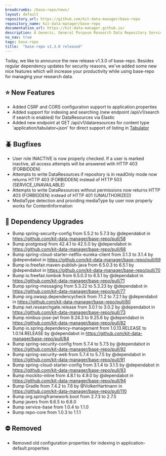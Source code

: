 ```yaml
---
breadcrumbs: /base-repo/news/
layout: default
repository_url: https://github.com/kit-data-manager/base-repo
repository_name: kit-data-manager/base-repo
documentation_url: https://kit-data-manager.github.io/
description: A Generic, General Purpose Research Data Repository Service.
no_nav: true
tags: base-repo
title:  "base-repo v1.3.0 released"
---
```


Today, we like to announce the new release v1.3.0 of base-repo. Besides regular dependency updates for security reasons, we've added some new nice features which
will increase your productivity while using base-repo for managing your research data.

##  :star: New Features
- Added CSRF and CORS configuration support to application.properties
- Added support for indexing and searching (new endpoint /api/v1/search if search is enabled)  for DataResources via Elastic
- Added new endpoint at GET /api/v1/dataresources for content type 'application/tabulator+json' for direct support of listing in [Tabulator](https://tabulator.info/)

## :beetle: Bugfixes
- User role INACTIVE is now properly checked. If a user is marked inactive, all access attempts will be answered with HTTP 403 (FORBIDDEN)
- Attempts to write DataResources if repository is in readOnly mode now returns HTTP 403 (FORBIDDEN) instead of HTTP 503 (SERVICE_UNAVAILABLE)
- Attempts to write DataResources without permissions now returns HTTP 403 (FORBIDDEN) instead of HTTP 401 (UNAUTHORIZED)
- MediaType detection and providing mediaType by user now properly works for ContentInformation

## :hammer: Dependency Upgrades
- Bump spring-security-config from 5.5.2 to 5.7.3 by @dependabot in https://github.com/kit-data-manager/base-repo/pull/58
- Bump postgresql from 42.4.1 to 42.5.0 by @dependabot in https://github.com/kit-data-manager/base-repo/pull/68
- Bump spring-cloud-starter-netflix-eureka-client from 3.1.3 to 3.1.4 by @dependabot in https://github.com/kit-data-manager/base-repo/pull/69
- Bump io.freefair.maven-publish-java from 6.5.0.3 to 6.5.1 by @dependabot in https://github.com/kit-data-manager/base-repo/pull/70
- Bump io.freefair.lombok from 6.5.0.3 to 6.5.1 by @dependabot in https://github.com/kit-data-manager/base-repo/pull/71
- Bump spring-messaging from 5.3.22 to 5.3.23 by @dependabot in https://github.com/kit-data-manager/base-repo/pull/77
- Bump org.owasp.dependencycheck from 7.1.2 to 7.2.1 by @dependabot in https://github.com/kit-data-manager/base-repo/pull/80
- Bump net.researchgate.release from 3.0.1 to 3.0.2 by @dependabot in https://github.com/kit-data-manager/base-repo/pull/73
- Bump nimbus-jose-jwt from 9.24.3 to 9.25.6 by @dependabot in https://github.com/kit-data-manager/base-repo/pull/82
- Bump io.spring.dependency-management from 1.0.13.RELEASE to 1.0.14.RELEASE by @dependabot in https://github.com/kit-data-manager/base-repo/pull/84
- Bump spring-security-config from 5.7.4 to 5.7.5 by @dependabot in https://github.com/kit-data-manager/base-repo/pull/92
- Bump spring-security-web from 5.7.4 to 5.7.5 by @dependabot in https://github.com/kit-data-manager/base-repo/pull/91
- Bump spring-cloud-starter-config from 3.1.4 to 3.1.5 by @dependabot in https://github.com/kit-data-manager/base-repo/pull/93
- Bump mockito-inline from 4.8.1 to 4.9.0 by @dependabot in https://github.com/kit-data-manager/base-repo/pull/94
- Bump Gradle from 7.4.2 to 7.6 by @VolkerHartmann in https://github.com/kit-data-manager/base-repo/pull/110
- Bump org.springframework.boot from 2.7.3 to 2.7.5 
- Bump javers from 6.6.5 to 6.8.0 
- Bump service-base from 1.0.4 to 1.1.0
- Bump repo-core from 1.0.3 to 1.1.1

## :no_entry: Removed
- Removed  old configuration properties for indexing in application-default.properties 
